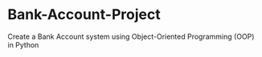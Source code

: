 # Bank-Account-Project
Create a Bank Account system using Object-Oriented Programming (OOP) in Python
